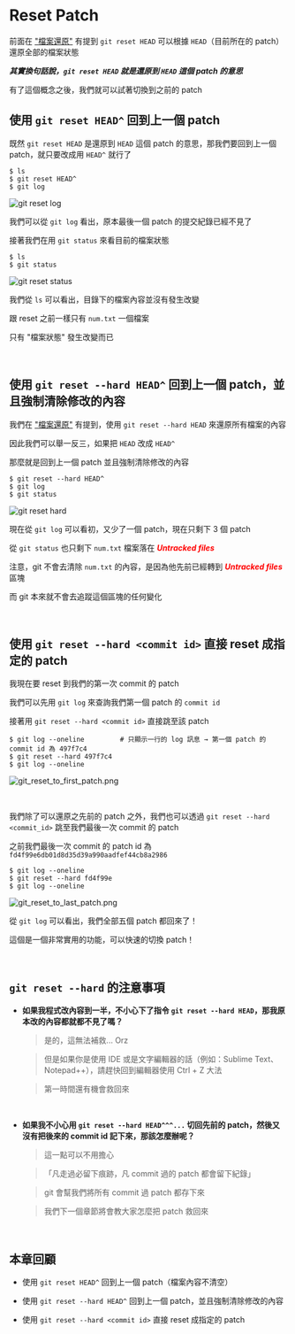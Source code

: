 # Reset Patch

前面在 ["檔案還原"](../file/recover.md) 有提到 `git reset HEAD` 可以根據 `HEAD`（目前所在的 patch）還原全部的檔案狀態

___其實換句話說，`git reset HEAD` 就是還原到 `HEAD` 這個 patch 的意思___

有了這個概念之後，我們就可以試著切換到之前的 patch

## 使用 `git reset HEAD^` 回到上一個 patch

既然 `git reset HEAD` 是還原到 `HEAD` 這個 patch 的意思，那我們要回到上一個 patch，就只要改成用 `HEAD^` 就行了

```
$ ls
$ git reset HEAD^
$ git log
```

![git reset log](reset/git_log.png)

我們可以從 `git log` 看出，原本最後一個 patch 的提交紀錄已經不見了

接著我們在用 `git status` 來看目前的檔案狀態

```
$ ls
$ git status
```

![git reset status](reset/git_status.png)

我們從 `ls` 可以看出，目錄下的檔案內容並沒有發生改變

跟 reset 之前一樣只有 `num.txt` 一個檔案

只有 "檔案狀態" 發生改變而已

<br>

## 使用 `git reset --hard HEAD^` 回到上一個 patch，並且強制清除修改的內容

我們在 ["檔案還原"](../file/recover.md) 有提到，使用 `git reset --hard HEAD` 來還原所有檔案的內容

因此我們可以舉一反三，如果把 `HEAD` 改成 `HEAD^`

那麼就是回到上一個 patch 並且強制清除修改的內容

    $ git reset --hard HEAD^
    $ git log
    $ git status

![git reset hard](reset/git_reset_hard.png)

現在從 `git log` 可以看初，又少了一個 patch，現在只剩下 3 個 patch

從 `git status` 也只剩下 `num.txt` 檔案落在 ___<span style="color: red">Untracked files</span>___

注意，git 不會去清除 `num.txt` 的內容，是因為他先前已經轉到 ___<span style="color: red">Untracked files</span>___ 區塊

而 git 本來就不會去追蹤這個區塊的任何變化

<br>

## 使用 `git reset --hard <commit id>` 直接 reset 成指定的 patch

我現在要 reset 到我們的第一次 commit 的 patch

我們可以先用 `git log` 來查詢我們第一個 patch 的 `commit id`

接著用 `git reset --hard <commit id>` 直接跳至該 patch

    $ git log --oneline         # 只顯示一行的 log 訊息 → 第一個 patch 的 commit id 為 497f7c4
    $ git reset --hard 497f7c4
    $ git log --oneline

![git_reset_to_first_patch.png](reset/git_reset_to_first_patch.png)

<br>

我們除了可以還原之先前的 patch 之外，我們也可以透過 `git reset --hard <commit_id>` 跳至我們最後一次 commit 的 patch

之前我們最後一次 commit 的 patch id 為 `fd4f99e6db01d8d35d39a990aadfef44cb8a2986`

    $ git log --oneline
    $ git reset --hard fd4f99e
    $ git log --oneline

![git_reset_to_last_patch.png](reset/git_reset_to_last_patch.png)

從 `git log` 可以看出，我們全部五個 patch 都回來了！

這個是一個非常實用的功能，可以快速的切換 patch！

<br>

## `git reset --hard` 的注意事項

* __如果我程式改內容到一半，不小心下了指令 `git reset --hard HEAD`，那我原本改的內容都就都不見了嗎？__

    > 是的，這無法補救... Orz

    > 但是如果你是使用 IDE 或是文字編輯器的話（例如：Sublime Text、Notepad++），請趕快回到編輯器使用 Ctrl + Z 大法

    > 第一時間還有機會救回來

<br>

* __如果我不小心用 `git reset --hard HEAD^^^...` 切回先前的 patch，然後又沒有把後來的 commit id 記下來，那該怎麼辦呢？__

    > 這一點可以不用擔心

    > 「凡走過必留下痕跡，凡 commit 過的 patch 都會留下紀錄」

    > git 會幫我們將所有 commit 過 patch 都存下來

    > 我們下一個章節將會教大家怎麼把 patch 救回來

<br>

## 本章回顧

* 使用 `git reset HEAD^` 回到上一個 patch（檔案內容不清空）

* 使用 `git reset --hard HEAD^` 回到上一個 patch，並且強制清除修改的內容

* 使用 `git reset --hard <commit id>` 直接 reset 成指定的 patch
